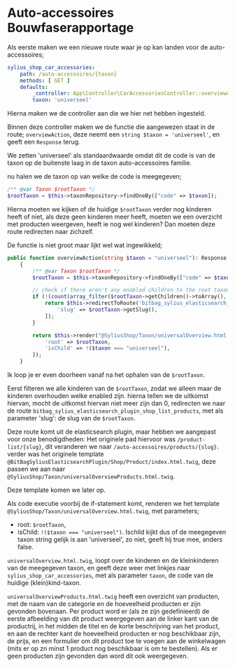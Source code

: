 # Auto-accessoires Bouwfaserapportage

Als eerste maken we een nieuwe route waar je op kan landen voor de auto-accessoires;

```yaml
sylius_shop_car_accessories:
    path: /auto-accessoires/{taxon}
    methods: [ GET ]
    defaults:
        _controller: App\Controller\CarAccessoriesController::overviewAction
        taxon: 'universeel'
```

Hierna maken we de controller aan die we hier net hebben ingesteld.

Binnen deze controller maken we de functie die aangewezen staat in de route; `overviewAction`, deze neemt een `string $taxon = 'universeel'`, en geeft een `Response` terug.

We zetten 'universeel' als standaardwaarde omdat dit de code is van de taxon op de buitenste laag in de taxon auto-accessoires familie.

nu halen we de taxon op van welke de code is meegegeven;

```php
/** @var Taxon $rootTaxon */
$rootTaxon = $this->taxonRepository->findOneBy(["code" => $taxon]);
```

Hierna moeten we kijken of de huidige `$rootTaxon` verder nog kinderen heeft of niet, als deze geen kinderen meer heeft, moeten we een overzicht met producten weergeven, heeft ie nog wel kinderen? Dan moeten deze route redirecten naar zichzelf.

De functie is niet groot maar lijkt wel wat ingewikkeld;

```php
public function overviewAction(string $taxon = "universeel"): Response
	{
		/** @var Taxon $rootTaxon */
		$rootTaxon = $this->taxonRepository->findOneBy(["code" => $taxon]);

		// check if there aren't any enabled children to the root taxon given, if not redirect
		if (!(count(array_filter($rootTaxon->getChildren()->toArray(), fn($child) => $child->isEnabled())) > 0)) {
			return $this->redirectToRoute('bitbag_sylius_elasticsearch_plugin_shop_list_products', [
				'slug' => $rootTaxon->getSlug(),
			]);
		}

		return $this->render("@SyliusShop/Taxon/universalOverview.html.twig", [
			'root' => $rootTaxon,
			'isChild' => !($taxon === "universeel"),
		]);
	}
```

Ik loop je er even doorheen vanaf na het ophalen van de `$rootTaxon`.

Eerst filteren we alle kinderen van de `$rootTaxon`, zodat we alleen maar de kinderen overhouden welke enabled zijn.
hierna tellen we de uitkomst hiervan, mocht de uitkomst hiervan niet meer zijn dan 0, redirecten we naar de route `bitbag_sylius_elasticsearch_plugin_shop_list_products`, met als parameter 'slug': de slug van de `$rootTaxon`.

Deze route komt uit de elasticsearch plugin, maar hebben we aangepast voor onze benodigdheden:
Het originele pad hiervoor was `/product-list/{slug}`, dit veranderen we naar `/auto-accessoires/products/{slug}`.
verder was het originele template `@BitBagSyliusElasticsearchPlugin/Shop/Product/index.html.twig`, deze passen we aan naar `@SyliusShop/Taxon/universalOverviewProducts.html.twig`.

Deze template komen we later op.

Als code executie voorbij de if-statement komt, renderen we het template `@SyliusShop/Taxon/universalOverview.html.twig`, met parameters;
- root: `$rootTaxon`,
- isChild: `!($taxon === "universeel")`.
Ischild kijkt dus of de meegegeven taxon string gelijk is aan 'universeel', zo niet, geeft hij true mee, anders false.

`universalOverview.html.twig`, loopt over de kinderen en de kleinkinderen van de meegegeven taxon, en geeft deze weer met linkjes naar `sylius_shop_car_accessories`, met als parameter `taxon`, de code van de huidige (klein)kind-taxon.

`universalOverviewProducts.html.twig`  heeft een overzicht van producten, met de naam van de categorie en de hoeveelheid producten er zijn gevonden bovenaan. Per product word er (als ze zijn gedefinieerd) de eerste afbeelding van dit product weergegeven aan de linker kant van de productrij, in het midden de titel en de korte beschrijving van het product, en aan de rechter kant de hoeveelheid producten er nog beschikbaar zijn, de prijs, en een formulier om dit product toe te voegen aan de winkelwagen (mits er op zn minst 1 product nog beschikbaar is om te bestellen). Als er geen producten zijn gevonden dan word dit ook weergegeven.
